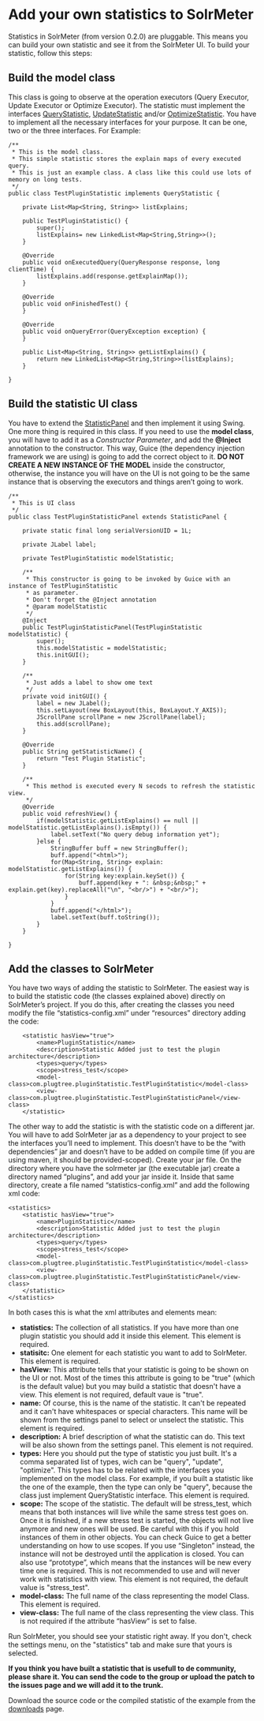 # Add your own statistics to SolrMeter #
Statistics in SolrMeter (from version 0.2.0) are pluggable. This means you can build your own statistic and see it from the SolrMeter UI.
To build your statistic, follow this steps:
## Build the **model class** ##
This class is going to observe at the operation executors (Query Executor, Update Executor or Optimize Executor). The statistic must implement the interfaces [QueryStatistic](http://solrmeter.googlecode.com/svn/trunk/sources/solrmeter/src/main/java/com/linebee/solrmeter/model/QueryStatistic.java), [UpdateStatistic](http://solrmeter.googlecode.com/svn/trunk/sources/solrmeter/src/main/java/com/linebee/solrmeter/model/UpdateStatistic.java) and/or [OptimizeStatistic](http://solrmeter.googlecode.com/svn/trunk/sources/solrmeter/src/main/java/com/linebee/solrmeter/model/OptimizeStatistic.java). You have to implement all the necessary interfaces for your purpose. It can be one, two or the three interfaces.
For Example:
```
/**
 * This is the model class.
 * This simple statistic stores the explain maps of every executed query.
 * This is just an example class. A class like this could use lots of memory on long tests.
 */
public class TestPluginStatistic implements QueryStatistic {
	
	private List<Map<String, String>> listExplains;
	
	public TestPluginStatistic() {
		super();
		listExplains= new LinkedList<Map<String,String>>();
	}

	@Override
	public void onExecutedQuery(QueryResponse response, long clientTime) {
		listExplains.add(response.getExplainMap());
	}

	@Override
	public void onFinishedTest() {
	}

	@Override
	public void onQueryError(QueryException exception) {
	}

	public List<Map<String, String>> getListExplains() {
		return new LinkedList<Map<String,String>>(listExplains);
	}

}
```
## Build the statistic **UI class** ##
You have to extend the [StatisticPanel](http://solrmeter.googlecode.com/svn/trunk/sources/solrmeter/src/main/java/com/linebee/solrmeter/view/StatisticPanel.java) and then implement it using Swing. One more thing is required in this class. If you need to use the **model class**, you will have to add it as a _Constructor Parameter_, and add the **@Inject** annotation to the constructor. This way, Guice (the dependency injection framework we are using) is going to add the correct object to it. **DO NOT CREATE A NEW INSTANCE OF THE MODEL** inside the constructor, otherwise, the instance you will have on the UI is not going to be the same instance that is observing the executors and things aren’t going to work.

```
/**
 * This is UI class
 */
public class TestPluginStatisticPanel extends StatisticPanel {
	
	private static final long serialVersionUID = 1L;

	private JLabel label;
	
	private TestPluginStatistic modelStatistic;
	
	/**
	 * This constructor is going to be invoked by Guice with an instance of TestPluginStatistic
	 * as parameter.
	 * Don't forget the @Inject annotation
	 * @param modelStatistic 
	 */
	@Inject
	public TestPluginStatisticPanel(TestPluginStatistic modelStatistic) {
		super();
		this.modelStatistic = modelStatistic;
		this.initGUI();
	}

	/**
	 * Just adds a label to show ome text
	 */
	private void initGUI() {
		label = new JLabel();
		this.setLayout(new BoxLayout(this, BoxLayout.Y_AXIS));
		JScrollPane scrollPane = new JScrollPane(label);
		this.add(scrollPane);
	}

	@Override
	public String getStatisticName() {
		return "Test Plugin Statistic";
	}

	/**
	 * This method is executed every N secods to refresh the statistic view.
	 */
	@Override
	public void refreshView() {
		if(modelStatistic.getListExplains() == null || modelStatistic.getListExplains().isEmpty()) {
			label.setText("No query debug information yet");
		}else {
			StringBuffer buff = new StringBuffer();
			buff.append("<html>");
			for(Map<String, String> explain: modelStatistic.getListExplains()) {
				for(String key:explain.keySet()) {
					buff.append(key + ": &nbsp;&nbsp;" + explain.get(key).replaceAll("\n", "<br/>") + "<br/>");
				}
			}
			buff.append("</html>");
			label.setText(buff.toString());
		}
	}

}
```

## Add the classes to SolrMeter ##
You have two ways of adding the statistic to SolrMeter. The easiest way is to build the statistic code (the classes explained above) directly on SolrMeter’s project. If you do this, after creating the classes you need modify the file “statistics-config.xml” under “resources” directory adding the code:

```
	<statistic hasView="true">
		<name>PluginStatistic</name>
		<description>Statistic Added just to test the plugin architecture</description>
		<types>query</types>
		<scope>stress_test</scope>
		<model-class>com.plugtree.pluginStatistic.TestPluginStatistic</model-class>
		<view-class>com.plugtree.pluginStatistic.TestPluginStatisticPanel</view-class>
	</statistic>
```


The other way to add the statistic is with the statistic code on a different jar. You will have to add SolrMeter jar as a dependency to your project to see the interfaces you’ll need to implement. This doesn’t have to be the “with dependencies” jar and doesn’t have to be added on compile time (if you are using maven, it should be provided-scoped). Create your jar file. On the directory where you have the solrmeter jar (the executable jar) create a directory named “plugins”, and add your jar inside it. Inside that same directory, create a file named “statistics-config.xml” and add the following xml code:

```
<statistics>
	<statistic hasView="true">
		<name>PluginStatistic</name>
		<description>Statistic Added just to test the plugin architecture</description>
		<types>query</types>
		<scope>stress_test</scope>
		<model-class>com.plugtree.pluginStatistic.TestPluginStatistic</model-class>
		<view-class>com.plugtree.pluginStatistic.TestPluginStatisticPanel</view-class>
	</statistic>
</statistics>
```

In both cases this is what the xml attributes and elements mean:
  * **statistics:** The collection of all statistics. If you have more than one plugin statistic you should add it inside this element. This element is required.
  * **statisitc:** One element for each statistic you want to add to SolrMeter. This element is required.
  * **hasView:** This attribute tells that your statistic is going to be shown on the UI or not. Most of the times this attribute is going to be "true" (which is the default value) but you may build a statistic that doesn't have a view. This element is not required, default vaue is "true".
  * **name:** Of course, this is the name of the statistic. It can't be repeated and it can't have whitespaces or special characters. This name will be shown from the settings panel to select or unselect the statistic. This element is required.
  * **description:** A brief description of what the statistic can do. This text will be also shown from the settings panel. This element is not required.
  * **types:** Here you should put the type of statistic you just built. It's a comma separated list of types, wich can be "query", "update", "optimize". This types has to be related with the interfaces you implemented on the model class. For example, if you built a statistic like the one of the example, then the type can only be "query", because the class just implement QueryStatistic interface. This element is required.
  * **scope:** The scope of the statistic. The default will be stress\_test, which means that both instances will live while the same stress test goes on. Once it is finished, if a new stress test is started, the objects will not live anymore and new ones will be used. Be careful with this if you hold instances of them in other objects. You can check Guice to get a better understanding on how to use scopes. If you use “Singleton” instead, the instance will not be destroyed until the application is closed. You can also use “prototype”, which means that the instances will be new every time one is required. This is not recommended to use and will never work with statistics with view. This element is not required, the default value is "stress\_test".
  * **model-class:** The full name of the class representing the model Class. This element is required.
  * **view-class:** The full name of the class representing the view class. This is not required if the attribute “hasView” is set to false.

Run SolrMeter, you should see your statistic right away. If you don't, check the settings menu, on the "statistics" tab and make sure that yours is selected.

**If you think you have built a statistic that is usefull to de community, please share it. You can send the code to the group or upload the patch to the issues page and we will add it to the trunk.**

Download the source code or the compiled statistic of the example from the [downloads](http://code.google.com/p/solrmeter/downloads/list) page.